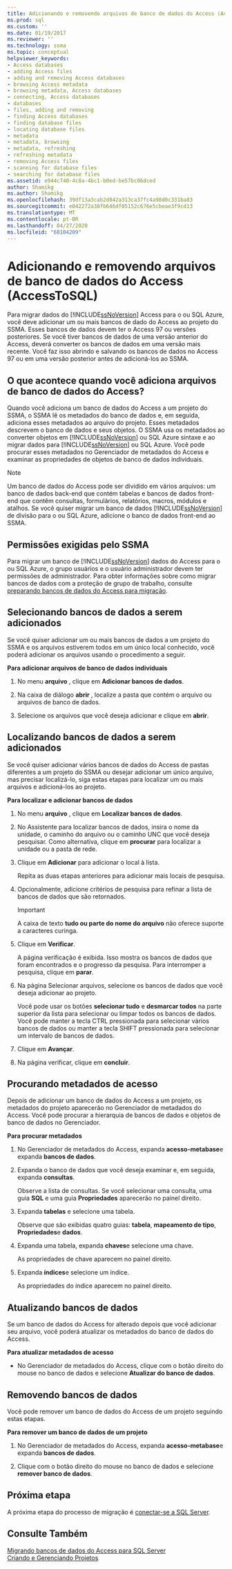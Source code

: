 ```yaml
---
title: Adicionando e removendo arquivos de banco de dados do Access (AccessToSQL) | Microsoft Docs
ms.prod: sql
ms.custom: ''
ms.date: 01/19/2017
ms.reviewer: ''
ms.technology: ssma
ms.topic: conceptual
helpviewer_keywords:
- Access databases
- adding Access files
- adding and removing Access databases
- browsing Access metadata
- browsing metadata, Access databases
- connecting, Access databases
- databases
- files, adding and removing
- finding Access databases
- finding database files
- locating database files
- metadata
- metadata, browsing
- metadata, refreshing
- refreshing metadata
- removing Access files
- scanning for database files
- searching for database files
ms.assetid: e944c740-4c8a-4bc1-b0ed-be57bc06dced
author: Shamikg
ms.author: Shamikg
ms.openlocfilehash: 39df13a3cab2d842a313ca37fc4a98d0c331ba83
ms.sourcegitcommit: e042272a38fb646df05152c676e5cbeae3f9cd13
ms.translationtype: MT
ms.contentlocale: pt-BR
ms.lasthandoff: 04/27/2020
ms.locfileid: "68104209"
---
```

# <a name="adding-and-removing-access-database-files-accesstosql"></a>Adicionando e removendo arquivos de banco de dados do Access (AccessToSQL)
Para migrar dados do [!INCLUDE[ssNoVersion](../../includes/ssnoversion-md.md)] Access para o ou SQL Azure, você deve adicionar um ou mais bancos de dado do Access ao projeto do SSMA. Esses bancos de dados devem ter o Access 97 ou versões posteriores. Se você tiver bancos de dados de uma versão anterior do Access, deverá converter os bancos de dados em uma versão mais recente. Você faz isso abrindo e salvando os bancos de dados no Access 97 ou em uma versão posterior antes de adicioná-los ao SSMA.  
  
## <a name="what-happens-when-you-add-access-database-files"></a>O que acontece quando você adiciona arquivos de banco de dados do Access?  
Quando você adiciona um banco de dados do Access a um projeto do SSMA, o SSMA lê os metadados do banco de dados e, em seguida, adiciona esses metadados ao arquivo do projeto. Esses metadados descrevem o banco de dados e seus objetos. O SSMA usa os metadados ao converter objetos em [!INCLUDE[ssNoVersion](../../includes/ssnoversion-md.md)] ou SQL Azure sintaxe e ao migrar dados para [!INCLUDE[ssNoVersion](../../includes/ssnoversion-md.md)] ou SQL Azure. Você pode procurar esses metadados no Gerenciador de metadados do Access e examinar as propriedades de objetos de banco de dados individuais.  
  
> [!NOTE]  
> Um banco de dados do Access pode ser dividido em vários arquivos: um banco de dados back-end que contém tabelas e bancos de dados front-end que contêm consultas, formulários, relatórios, macros, módulos e atalhos. Se você quiser migrar um banco de dados [!INCLUDE[ssNoVersion](../../includes/ssnoversion-md.md)] de divisão para o ou SQL Azure, adicione o banco de dados front-end ao SSMA.  
  
## <a name="permissions-that-are-required-by-ssma"></a>Permissões exigidas pelo SSMA  
Para migrar um banco de [!INCLUDE[ssNoVersion](../../includes/ssnoversion-md.md)] dados do Access para o ou SQL Azure, o grupo usuários e o usuário administrador devem ter permissões de administrador. Para obter informações sobre como migrar bancos de dados com a proteção de grupo de trabalho, consulte [preparando bancos de dados do Access para migração](preparing-access-databases-for-migration-accesstosql.md).  
  
## <a name="selecting-databases-to-add"></a>Selecionando bancos de dados a serem adicionados  
Se você quiser adicionar um ou mais bancos de dados a um projeto do SSMA e os arquivos estiverem todos em um único local conhecido, você poderá adicionar os arquivos usando o procedimento a seguir.  
  
**Para adicionar arquivos de banco de dados individuais**  
  
1.  No menu **arquivo** , clique em **Adicionar bancos de dados**.  
  
2.  Na caixa de diálogo **abrir** , localize a pasta que contém o arquivo ou arquivos de banco de dados.  
  
3.  Selecione os arquivos que você deseja adicionar e clique em **abrir**.  
  
## <a name="finding-databases-to-add"></a>Localizando bancos de dados a serem adicionados  
Se você quiser adicionar vários bancos de dados do Access de pastas diferentes a um projeto do SSMA ou desejar adicionar um único arquivo, mas precisar localizá-lo, siga estas etapas para localizar um ou mais arquivos e adicioná-los ao projeto.  
  
**Para localizar e adicionar bancos de dados**  
  
1.  No menu **arquivo** , clique em **Localizar bancos de dados**.  
  
2.  No Assistente para localizar bancos de dados, insira o nome da unidade, o caminho do arquivo ou o caminho UNC que você deseja pesquisar. Como alternativa, clique em **procurar** para localizar a unidade ou a pasta de rede.  
  
3.  Clique em **Adicionar** para adicionar o local à lista.  
  
    Repita as duas etapas anteriores para adicionar mais locais de pesquisa.  
  
4.  Opcionalmente, adicione critérios de pesquisa para refinar a lista de bancos de dados que são retornados.  
  
    > [!IMPORTANT]  
    > A caixa de texto **tudo ou parte do nome do arquivo** não oferece suporte a caracteres curinga.  
  
5.  Clique em **Verificar**.  
  
    A página verificação é exibida. Isso mostra os bancos de dados que foram encontrados e o progresso da pesquisa. Para interromper a pesquisa, clique em **parar**.  
  
6.  Na página Selecionar arquivos, selecione os bancos de dados que você deseja adicionar ao projeto.  
  
    Você pode usar os botões **selecionar tudo** e **desmarcar todos** na parte superior da lista para selecionar ou limpar todos os bancos de dados. Você pode manter a tecla CTRL pressionada para selecionar vários bancos de dados ou manter a tecla SHIFT pressionada para selecionar um intervalo de bancos de dados.  
  
7.  Clique em **Avançar**.  
  
8.  Na página verificar, clique em **concluir**.  
  
## <a name="browsing-access-metadata"></a>Procurando metadados de acesso  
Depois de adicionar um banco de dados do Access a um projeto, os metadados do projeto aparecerão no Gerenciador de metadados do Access. Você pode procurar a hierarquia de bancos de dados e objetos de banco de dados no Gerenciador.  
  
**Para procurar metadados**  
  
1.  No Gerenciador de metadados do Access, expanda **acesso-metabase**e expanda **bancos de dados**.  
  
2.  Expanda o banco de dados que você deseja examinar e, em seguida, expanda **consultas**.  
  
    Observe a lista de consultas. Se você selecionar uma consulta, uma guia **SQL** e uma guia **Propriedades** aparecerão no painel direito.  
  
3.  Expanda **tabelas** e selecione uma tabela.  
  
    Observe que são exibidas quatro guias: **tabela**, **mapeamento de tipo**, **Propriedades**e **dados**.  
  
4.  Expanda uma tabela, expanda **chaves**e selecione uma chave.  
  
    As propriedades de chave aparecem no painel direito.  
  
5.  Expanda **índices**e selecione um índice.  
  
    As propriedades do índice aparecem no painel direito.  
  
## <a name="refreshing-databases"></a>Atualizando bancos de dados  
Se um banco de dados do Access for alterado depois que você adicionar seu arquivo, você poderá atualizar os metadados do banco de dados do Access.  
  
**Para atualizar metadados de acesso**  
  
-   No Gerenciador de metadados do Access, clique com o botão direito do mouse no banco de dados e selecione **Atualizar do banco de dados**.  
  
## <a name="removing-databases"></a>Removendo bancos de dados  
Você pode remover um banco de dados do Access de um projeto seguindo estas etapas.  
  
**Para remover um banco de dados de um projeto**  
  
1.  No Gerenciador de metadados do Access, expanda **acesso-metabase**e expanda **bancos de dados**.  
  
2.  Clique com o botão direito do mouse no banco de dados e selecione **remover banco de dados**.  
  
## <a name="next-step"></a>Próxima etapa  
A próxima etapa do processo de migração é [conectar-se a SQL Server](https://msdn.microsoft.com/bb8c4bde-cfc2-4636-92ae-5dd24abe9536).  
  
## <a name="see-also"></a>Consulte Também  
[Migrando bancos de dados do Access para SQL Server](migrating-access-databases-to-sql-server-azure-sql-db-accesstosql.md)  
[Criando e Gerenciando Projetos](creating-and-managing-projects-accesstosql.md)  
  
